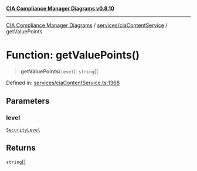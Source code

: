 [**CIA Compliance Manager Diagrams v0.8.10**](../../../README.md)

***

[CIA Compliance Manager Diagrams](../../../modules.md) / [services/ciaContentService](../README.md) / getValuePoints

# Function: getValuePoints()

> **getValuePoints**(`level`): `string`[]

Defined in: [services/ciaContentService.ts:1368](https://github.com/Hack23/cia-compliance-manager/blob/680c1f0618a64f5e2a4571e2b2ee23d6baf8dc9d/src/services/ciaContentService.ts#L1368)

## Parameters

### level

[`SecurityLevel`](../../../types/cia/type-aliases/SecurityLevel.md)

## Returns

`string`[]
